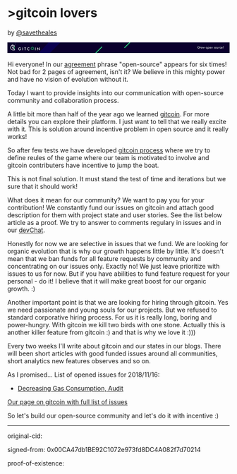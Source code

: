 # >gitcoin lovers

by [@savetheales](cyb://0x00CA47db1BE92C1072e973fd8DC4A082f7d70214.eth)

![pic](pic.png)

Hi everyone! In our [agreement](cyb://QmaXfCR86ZL6gRXK8knMoVCzQSFMzwsYcJnT7DE68g5QY2.ipfs) phrase "open-source" appears for six times! Not bad for 2 pages of agreement, isn't it? We believe in this mighty power and have no vision of evolution without it.

Today I want to provide insights into our communication with open-source community and collaboration process.

A little bit more than half of the year ago we learned [gitcoin](https://gitcoin.co/). For more details you can explore their platform. I just want to tell that we really excite with it. This is solution around incentive problem in open source and it really works!

So after few tests we have developed [gitcoin process](https://github.com/cybercongress/congress/tree/master/community) where we try to define reules of the game where our team is motivated to involve and gitcoin contributers have incentive to jump the boat. 

This is not final solution. It must stand the test of time and iterations but we sure that it should work!

What does it mean for our community? We want to pay you for your contribution! We constantly fund our issues on gitcoin and attach good description for them with project state and user stories. See the list below article as a proof. We try to answer to comments regulary in issues and in our [devChat](https://t.me/fuckgoogle).

Honestly for now we are selective in issues that we fund. We are looking for organic evolution that is why our growth happens little by little. It's doesn't mean that we ban funds for all feature requests by community and concentrating on our issues only. Exactly no! We just leave prioritize with issues to us for now. But if you have abilities to fund feature request for your personal - do it! I believe that it will make great boost for our organic growth. :)

Another important point is that we are looking for hiring through gitcoin. Yes we need passionate and young souls for our projects. But we refused to standard corporative hiring process. For us it is really long, boring and power-hungry. With gitcoin we kill two birds with one stone. Actually this is another killer feature from gitcoin :) and that is why we love it :)))

Every two weeks I'll write about gitcoin and our states in our blogs. There will been short articles with good funded issues around all communities, short analytics new features observes and so on.

As I promised...
List of opened issues for 2018/11/16:
- [Decreasing Gas Consumption, Audit](https://gitcoin.co/issue/cybercongress/chaingear/993/757)

[Our page on gitcoin with full list of issues](https://gitcoin.co/profile/cybercongress)

So let's build our open-source community and let's do it with incentive :)

---
original-cid:

signed-from: 0x00CA47db1BE92C1072e973fd8DC4A082f7d70214

proof-of-existence:

